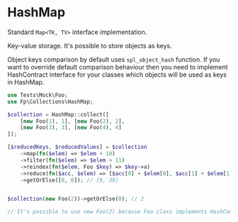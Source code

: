 # HashMap

Standard ```Map<TK, TV>``` interface implementation.

Key-value storage.
It's possible to store objects as keys.

Object keys comparison by default uses ```spl_object_hash``` function. If you want to override default comparison behaviour then you need to implement HashContract interface for your classes which objects will be used as keys in HashMap.

```php
use Tests\Mock\Foo;
use Fp\Collections\HashMap;

$collection = HashMap::collect([
    [new Foo(1), 1], [new Foo(2), 2],
    [new Foo(3), 3], [new Foo(4), 4]
]);

[$reducedKeys, $reducedValues] = $collection
    ->map(fn($elem) => $elem + 10)
    ->filter(fn($elem) => $elem > 11)
    ->reindex(fn($elem, Foo $key) => $key->a)
    ->reduce(fn($acc, $elem) => [$acc[0] + $elem[0], $acc[1] + $elem[1]])
    ->getOrElse([0, 0]); // [9, 39]


$collection(new Foo(2))->getOrElse(0); // 2 

// It's possible to use new Foo(2) because Foo class implements HashContract
```

